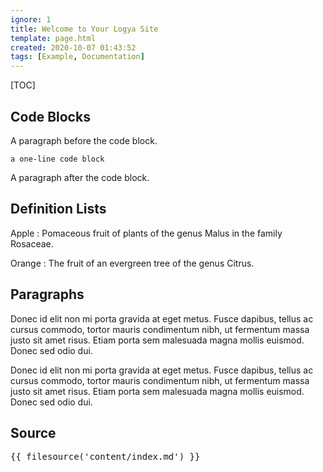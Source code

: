 ```yaml
---
ignore: 1
title: Welcome to Your Logya Site
template: page.html
created: 2020-10-07 01:43:52
tags: [Example, Documentation]
---
```

[TOC]

## Code Blocks

A paragraph before the code block.

```
a one-line code block
```

A paragraph after the code block.

## Definition Lists

Apple
:   Pomaceous fruit of plants of the genus Malus in
    the family Rosaceae.

Orange
:   The fruit of an evergreen tree of the genus Citrus.

## Paragraphs

Donec id elit non mi porta gravida at eget metus. Fusce dapibus, tellus ac
cursus commodo, tortor mauris condimentum nibh, ut fermentum massa justo sit
amet risus. Etiam porta sem malesuada magna mollis euismod. Donec sed odio dui.

Donec id elit non mi porta gravida at eget metus. Fusce dapibus, tellus ac
cursus commodo, tortor mauris condimentum nibh, ut fermentum massa justo sit
amet risus. Etiam porta sem malesuada magna mollis euismod. Donec sed odio dui.

## Source

<pre>
{{ filesource('content/index.md') }}
</pre>